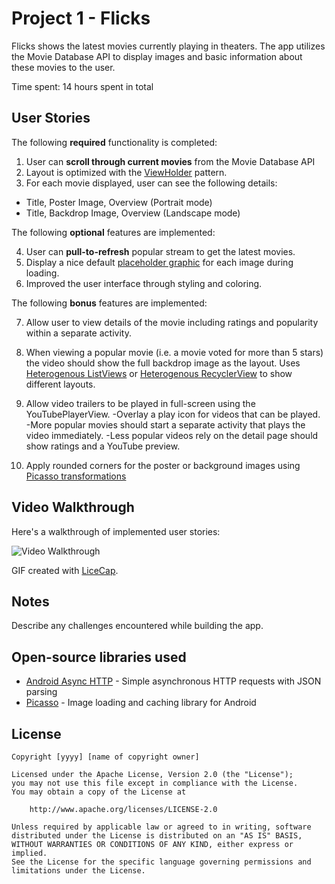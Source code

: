 # Project 1 - Flicks

Flicks shows the latest movies currently playing in theaters. The app utilizes the Movie Database API to display images and basic information about these movies to the user.

Time spent: 14 hours spent in total

## User Stories

The following **required** functionality is completed:

1. User can **scroll through current movies** from the Movie Database API
2. Layout is optimized with the [ViewHolder](http://guides.codepath.com/android/Using-an-ArrayAdapter-with-ListView#improving-performance-with-the-viewholder-pattern) pattern.
3. For each movie displayed, user can see the following details:
- Title, Poster Image, Overview (Portrait mode)
- Title, Backdrop Image, Overview (Landscape mode)

The following **optional** features are implemented:

4. User can **pull-to-refresh** popular stream to get the latest movies.
5. Display a nice default [placeholder graphic](http://guides.codepath.com/android/Displaying-Images-with-the-Picasso-Library#configuring-picasso) for each image during loading.
6. Improved the user interface through styling and coloring.

The following **bonus** features are implemented:

7. Allow user to view details of the movie including ratings and popularity within a separate activity.
8. When viewing a popular movie (i.e. a movie voted for more than 5 stars) the video should show the full backdrop image as the layout.  Uses [Heterogenous ListViews](http://guides.codepath.com/android/Implementing-a-Heterogenous-ListView) or [Heterogenous RecyclerView](http://guides.codepath.com/android/Heterogenous-Layouts-inside-RecyclerView) to show different layouts.
9. Allow video trailers to be played in full-screen using the YouTubePlayerView.
    -Overlay a play icon for videos that can be played.
    -More popular movies should start a separate activity that plays the video immediately.
    -Less popular videos rely on the detail page should show ratings and a YouTube preview.

10. Apply rounded corners for the poster or background images using [Picasso transformations](https://guides.codepath.com/android/Displaying-Images-with-the-Picasso-Library#other-transformations)

## Video Walkthrough

Here's a walkthrough of implemented user stories:

<img src='https://cloud.githubusercontent.com/assets/22045135/19423750/4d0d5286-93d8-11e6-8e97-a129565064a3.gif' title='Video Walkthrough-Portrait' width='' alt='Video Walkthrough' />

GIF created with [LiceCap](http://www.cockos.com/licecap/).

## Notes

Describe any challenges encountered while building the app.

## Open-source libraries used

- [Android Async HTTP](https://github.com/loopj/android-async-http) - Simple asynchronous HTTP requests with JSON parsing
- [Picasso](http://square.github.io/picasso/) - Image loading and caching library for Android

## License

    Copyright [yyyy] [name of copyright owner]

    Licensed under the Apache License, Version 2.0 (the "License");
    you may not use this file except in compliance with the License.
    You may obtain a copy of the License at

        http://www.apache.org/licenses/LICENSE-2.0

    Unless required by applicable law or agreed to in writing, software
    distributed under the License is distributed on an "AS IS" BASIS,
    WITHOUT WARRANTIES OR CONDITIONS OF ANY KIND, either express or implied.
    See the License for the specific language governing permissions and
    limitations under the License.

